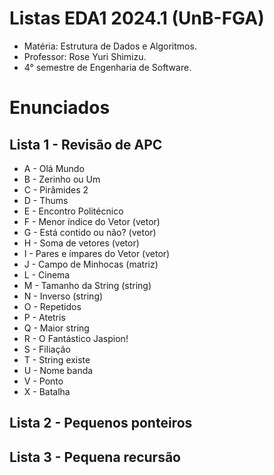 # Listas EDA1 2024.1 (UnB-FGA)

* Matéria: Estrutura de Dados e Algoritmos.
* Professor: Rose Yuri Shimizu.
* 4° semestre de Engenharia de Software.

# Enunciados
## Lista 1 - Revisão de APC
* A - Olá Mundo 
* B - Zerinho ou Um
* C - Pirâmides 2 
* D - Thums
* E - Encontro Politécnico 
* F - Menor índice do Vetor (vetor)
* G - Está contido ou não? (vetor)
* H - Soma de vetores (vetor)
* I - Pares e ímpares do Vetor (vetor)
* J - Campo de Minhocas (matriz)
* L - Cinema
* M - Tamanho da String (string)
* N - Inverso (string)
* O - Repetidos
* P - Atetris
* Q - Maior string
* R - O Fantástico Jaspion!
* S - Filiação
* T - String existe
* U - Nome banda
* V - Ponto 
* X - Batalha

## Lista 2 - Pequenos ponteiros


## Lista 3 - Pequena recursão
